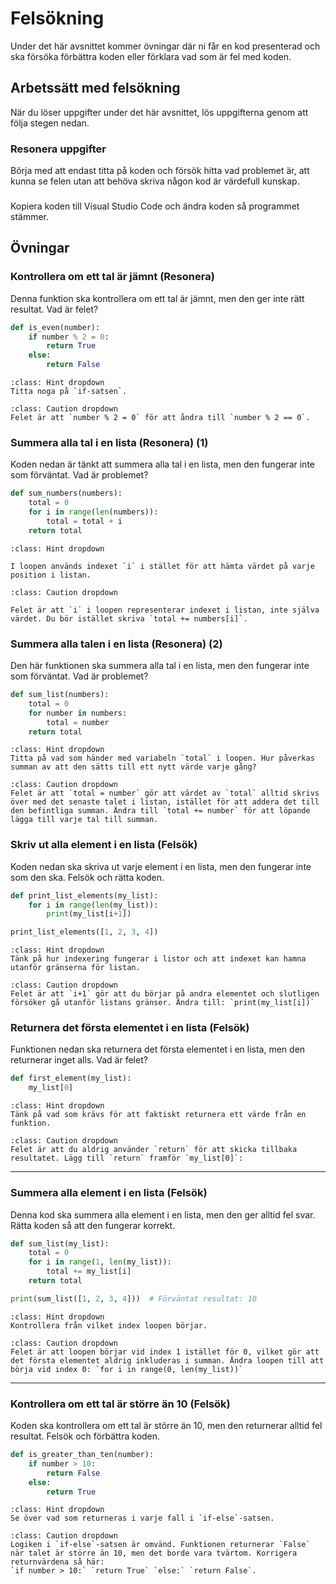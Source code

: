 # Felsökning
Under det här avsnittet kommer övningar där ni får en kod presenterad och ska försöka förbättra koden eller förklara vad som är fel med koden.

## Arbetssätt med felsökning
När du löser uppgifter under det här avsnittet, lös uppgifterna genom att följa stegen nedan.

### Resonera uppgifter
Börja med att endast titta på koden och försök hitta vad problemet är, att kunna se felen utan att behöva skriva någon kod är värdefull kunskap. 

### 
Kopiera koden till Visual Studio Code och ändra koden så programmet stämmer.

## Övningar


### Kontrollera om ett tal är jämnt (Resonera)
Denna funktion ska kontrollera om ett tal är jämnt, men den ger inte rätt resultat. Vad är felet?

```python
def is_even(number):
    if number % 2 = 0:
        return True
    else:
        return False
```

```{admonition} Tips
:class: Hint dropdown
Titta noga på `if-satsen`.
```

```{admonition} Lösning
:class: Caution dropdown
Felet är att `number % 2 = 0` för att åndra till `number % 2 == 0`.
```

### Summera alla tal i en lista (Resonera) (1)
Koden nedan är tänkt att summera alla tal i en lista, men den fungerar inte som förväntat. Vad är problemet?

```python
def sum_numbers(numbers):
    total = 0
    for i in range(len(numbers)):
        total = total + i
    return total
```

```{admonition} Tips
:class: Hint dropdown

I loopen används indexet `i` i stället för att hämta värdet på varje position i listan.
```

```{admonition} Lösning
:class: Caution dropdown

Felet är att `i` i loopen representerar indexet i listan, inte själva värdet. Du bör istället skriva `total += numbers[i]`.
```

### Summera alla talen i en lista (Resonera) (2)
Den här funktionen ska summera alla tal i en lista, men den fungerar inte som förväntat. Vad är problemet?

```python
def sum_list(numbers):
    total = 0
    for number in numbers:
        total = number
    return total
```

```{admonition} Tips
:class: Hint dropdown
Titta på vad som händer med variabeln `total` i loopen. Hur påverkas summan av att den sätts till ett nytt värde varje gång?
```

```{admonition} Lösning
:class: Caution dropdown
Felet är att `total = number` gör att värdet av `total` alltid skrivs över med det senaste talet i listan, istället för att addera det till den befintliga summan. Ändra till `total += number` för att löpande lägga till varje tal till summan.
```

### Skriv ut alla element i en lista (Felsök)
Koden nedan ska skriva ut varje element i en lista, men den fungerar inte som den ska. Felsök och rätta koden.

```python
def print_list_elements(my_list):
    for i in range(len(my_list)):
        print(my_list[i+1])

print_list_elements([1, 2, 3, 4])
```

```{admonition} Tips
:class: Hint dropdown
Tänk på hur indexering fungerar i listor och att indexet kan hamna utanför gränserna för listan.
```

```{admonition} Lösning
:class: Caution dropdown
Felet är att `i+1` gör att du börjar på andra elementet och slutligen försöker gå utanför listans gränser. Ändra till: `print(my_list[i])`

```

### Returnera det första elementet i en lista (Felsök)
Funktionen nedan ska returnera det första elementet i en lista, men den returnerar inget alls. Vad är felet?

```python
def first_element(my_list):
    my_list[0]
```

```{admonition} Tips
:class: Hint dropdown
Tänk på vad som krävs för att faktiskt returnera ett värde från en funktion.
```

```{admonition} lösning
:class: Caution dropdown
Felet är att du aldrig använder `return` för att skicka tillbaka resultatet. Lägg till `return` framför `my_list[0]`:
```


---

### Summera alla element i en lista (Felsök)
Denna kod ska summera alla element i en lista, men den ger alltid fel svar. Rätta koden så att den fungerar korrekt.

```python
def sum_list(my_list):
    total = 0
    for i in range(1, len(my_list)):
        total += my_list[i]
    return total

print(sum_list([1, 2, 3, 4]))  # Förväntat resultat: 10
```

```{admonition} Tips
:class: Hint dropdown
Kontrollera från vilket index loopen börjar.
```

```{admonition} Lösning
:class: Caution dropdown
Felet är att loopen börjar vid index 1 istället för 0, vilket gör att det första elementet aldrig inkluderas i summan. Ändra loopen till att börja vid index 0: `for i in range(0, len(my_list))`
```


---

### Kontrollera om ett tal är större än 10 (Felsök)
Koden ska kontrollera om ett tal är större än 10, men den returnerar alltid fel resultat. Felsök och förbättra koden.

```python
def is_greater_than_ten(number):
    if number > 10:
        return False
    else:
        return True
```

```{admonition} Tips
:class: Hint dropdown
Se över vad som returneras i varje fall i `if-else`-satsen.
```

```{admonition} Lösning
:class: Caution dropdown
Logiken i `if-else`-satsen är omvänd. Funktionen returnerar `False` när talet är större än 10, men det borde vara tvärtom. Korrigera returnvärdena så här:
`if number > 10:` `return True` `else:` `return False`.
```





